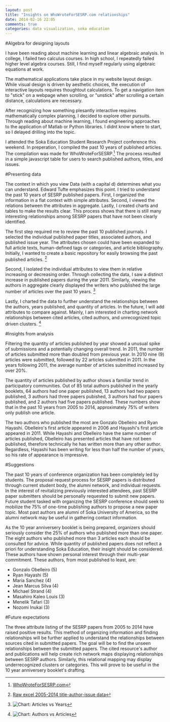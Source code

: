 ```yaml
---
layout: post
title: "Insights on WhoWroteForSESRP.com relationships"
date: 2014-02-16 22:05
comments: true
categories: data visualization, soka education
---
```

#Algebra for designing layouts

I have been reading about machine learning and linear algebraic analysis. In college, I failed two calculus courses. In high school, I repeatedly failed higher level algebra courses. Still, I find myself regularly using algebraic equations at work. 

The mathematical applications take place in my website layout design. While visual design is driven by aesthetic choices, the execution of interactive layouts requires thoughtout calculations. To get a navigation item to "stick" on a webpage when scrolling, or "unstick" after scrolling a certain distance, calculations are necessary.

After recognizing how something plesantly interactive requires mathematically complex planning, I decided to explore other pursuits. Through reading about machine learning, I found engineering approaches to the application of Matlab or Python libraries. I didnt know where to start, so I delayed drilling into the topic.

I attended the Soka Education Student Research Project conference this weekend. In preperation, I compiled the past 10 years of published articles. The compilation was made for WhoWroteForSESRP.[^1] The process resulted in a simple javascript table for users to search published authors, titles, and issues.

#Presenting data

The context in which you view Data (with a capital d) determines what you can understand. Edward Tufte emphasizes this point. I tried to understand the past 10 years of SESRP published papers. First, I organized the information in a flat context with simple attributes. Second, I viewed the relations between the attributes in aggregate. Lastly, I created charts and tables to make the results clear. This process shows that there is still many interesting relationships among SESRP papers that have not been clearly identified. 

The first step required  me to review the past 10 published journals. I selected the individual published paper titles, associated authors, and published issue year. The attributes chosen could have been expanded to full article texts, human-defined tags or categories, and article bibliography. Initially, I wanted to create a basic repository for easily browsing the past published articles. [^2]

Second, I isolated the individual attributes to view them in relative increasing or decreasing order. Through collecting the data, I saw a distinct increase in published papers during the year 2011. Similarly, viewing the authors in aggregate clearly displayed the writers who published the large number of articles over the past 10 years. [^3]

Lastly, I charted the data to further understand the relationships between the authors, years published, and quantity of articles. In the future, I will add attributes to compare against. Mainly, I am interested in charting network relationships between cited articles, cited authors, and unrecognized topic driven clusters. [^4]

#Insights from analysis

Filtering the quantity of articles published by year showed a unusual spike of submissions and a potentially changing overall trend. In 2011, the number of articles submitted more than doubled from previous year. In 2010 nine (9) articles were submitted, followed by 22 articles submitted in 2011. In the years following 2011, the average number of articles submitted increased by over 20%. 

The quantity of articles published by author shows a familiar trend in participatory communities. Out of 85 total authors published in the yearly booklets, 64 authors had one paper published, 13 authors had two papers published, 3 authors had three papers pubished, 3 authors had four papers published, and 2 authors had five papers published. These numbers show that in the past 10 years from 2005 to 2014, approximately 75% of writers only publish one article. 

The two authors who published the most are Gonzalo Obelleiro and Ryan Hayashi. Obelleiro's first article appeared in 2006 and Hayashi's first article appeared in 2011. While Hayashi and Obelleiro have the same number of articles published, Obelleiro has presented articles that have not been published, therefore technically he has written more than any other author. Regardless, Hayashi has been writing for less than half the number of years, so his rate of appearance is impressive.

#Suggestions

The past 10 years of conference organization has been completely led by students. The proposal request process for SESRP papers is distributed through current student body, the alumni network, and individual requests. In the interest of revitalizing previously interested attendees, past SESRP paper submitters should be personally requested to submit new papers. Future student tasked with organizing the SESRP conference should seek to mobilize the 75% of one-time publishing authors to propose a new paper topic. Most past authors are alumni of Soka University of America, so the alumni network may be useful in gathering contact information.

As the 10 year anniversery booklet is being prepared, organizers should seriously consider the 25% of authors who published more than one paper. The eight authors who published more than 3 articles each should be consulted for advice. While quantity of published papers does not reflect a priori for understanding Soka Education, their insight should be considered. These authors have shown personal interest through their multi-year commitment. These authors, from most published to least, are: 

- Gonzalo Obelleiro (5) 
- Ryan Hayashi (5) 
- Maria Sanchez (4)
- Jean Marcus Silva (4) 
- Michael Strand (4)
- Masahiro Kaleo Louis (3) 
- Menelik Tafari (3) 
- Nozomi Inukai (3)

#Future expectations

The three attribute listing of the SESRP papers from 2005 to 2014 have raised positive results. This method of organizing information and finding relationships will be further applied to understand the relationships between sources cited in submitted papers. The goal will be to find the unseen relationships between the submitted papers. The cited resource's author and publications will help create rich network maps displaying relationships between SESRP authors. Similarly, this relational mapping may display underrecognized clusters or categories. This will prove to be useful in the 10 year anniversery booklet's drafting.

[^1]: [WhoWroteForSESRP.com](http://whowroteforsesrp.com)

[^2]: [Raw excel 2005-2014 title-author-issue data](http://a.lkb.cc/raw-SESRP-10-year-data)

[^3]: ![Chart: Articles vs Years](https://s3.amazonaws.com/LKBG-TG/blog/chart-articles-year.png)

[^4]: ![Chart: Authors vs Articles](https://s3.amazonaws.com/LKBG-TG/blog/chart-authors-articles.png)
